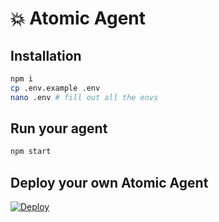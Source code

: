 # 💥 Atomic Agent

## Installation

```bash
npm i
cp .env.example .env
nano .env # fill out all the envs
```

## Run your agent

```bash
npm start
```

## Deploy your own Atomic Agent

[![Deploy](https://www.herokucdn.com/deploy/button.svg)](https://heroku.com/deploy)
